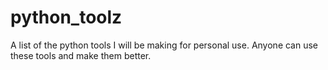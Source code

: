 # python_toolz
A list of the python tools I will be making for personal use. Anyone can use these tools and make them better.
